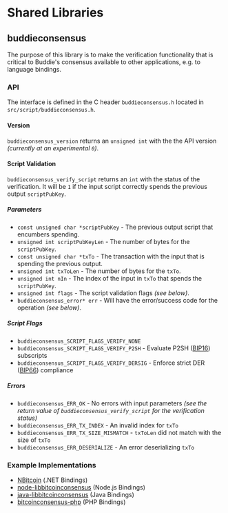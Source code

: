 Shared Libraries
================

## buddieconsensus

The purpose of this library is to make the verification functionality that is critical to Buddie's consensus available to other applications, e.g. to language bindings.

### API

The interface is defined in the C header `buddieconsensus.h` located in  `src/script/buddieconsensus.h`.

#### Version

`buddieconsensus_version` returns an `unsigned int` with the the API version *(currently at an experimental `0`)*.

#### Script Validation

`buddieconsensus_verify_script` returns an `int` with the status of the verification. It will be `1` if the input script correctly spends the previous output `scriptPubKey`.

##### Parameters
- `const unsigned char *scriptPubKey` - The previous output script that encumbers spending.
- `unsigned int scriptPubKeyLen` - The number of bytes for the `scriptPubKey`.
- `const unsigned char *txTo` - The transaction with the input that is spending the previous output.
- `unsigned int txToLen` - The number of bytes for the `txTo`.
- `unsigned int nIn` - The index of the input in `txTo` that spends the `scriptPubKey`.
- `unsigned int flags` - The script validation flags *(see below)*.
- `buddieconsensus_error* err` - Will have the error/success code for the operation *(see below)*.

##### Script Flags
- `buddieconsensus_SCRIPT_FLAGS_VERIFY_NONE`
- `buddieconsensus_SCRIPT_FLAGS_VERIFY_P2SH` - Evaluate P2SH ([BIP16](https://github.com/bitcoin/bips/blob/master/bip-0016.mediawiki)) subscripts
- `buddieconsensus_SCRIPT_FLAGS_VERIFY_DERSIG` - Enforce strict DER ([BIP66](https://github.com/bitcoin/bips/blob/master/bip-0066.mediawiki)) compliance

##### Errors
- `buddieconsensus_ERR_OK` - No errors with input parameters *(see the return value of `buddieconsensus_verify_script` for the verification status)*
- `buddieconsensus_ERR_TX_INDEX` - An invalid index for `txTo`
- `buddieconsensus_ERR_TX_SIZE_MISMATCH` - `txToLen` did not match with the size of `txTo`
- `buddieconsensus_ERR_DESERIALIZE` - An error deserializing `txTo`

### Example Implementations
- [NBitcoin](https://github.com/NicolasDorier/NBitcoin/blob/master/NBitcoin/Script.cs#L814) (.NET Bindings)
- [node-libbitcoinconsensus](https://github.com/bitpay/node-libbitcoinconsensus) (Node.js Bindings)
- [java-libbitcoinconsensus](https://github.com/dexX7/java-libbitcoinconsensus) (Java Bindings)
- [bitcoinconsensus-php](https://github.com/Bit-Wasp/bitcoinconsensus-php) (PHP Bindings)
